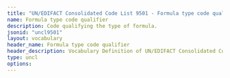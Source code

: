 ```yaml
---
title: "UN/EDIFACT Consolidated Code List 9501 - Formula type code qualifier (20B) JSON-LD Vocabulary"
name: Formula type code qualifier
description: Code qualifying the type of formula.
jsonid: "uncl9501"
layout: vocabulary
header_name: Formula type code qualifier
header_description: Vocabulary Definition of UN/EDIFACT Consolidated Code List 9501 - Formula type code qualifier (20B) semantics in HTML format. JSON-LD format is available at [uncl9501.jsonld](/vocabulary/uncl9501.jsonld)
type: uncl
options:
---
```

